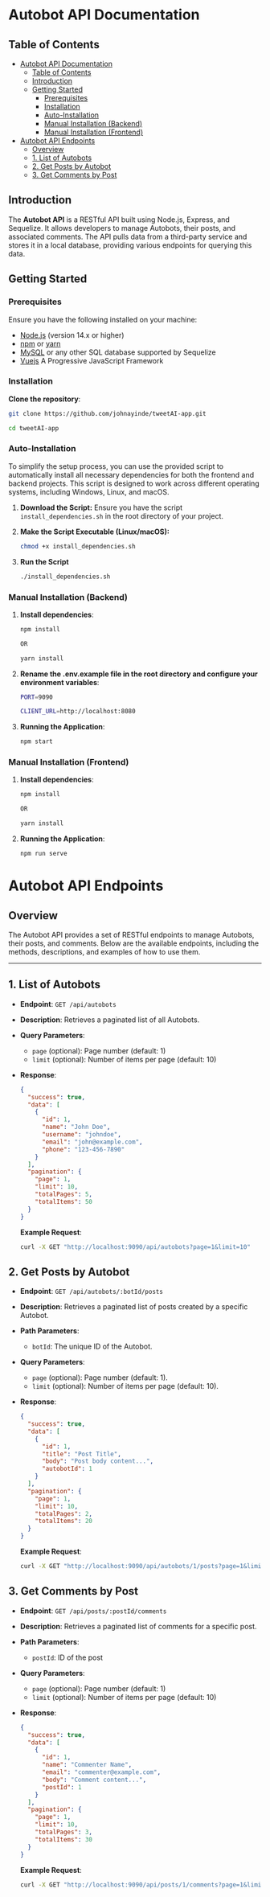 # Autobot API Documentation

## Table of Contents

- [Autobot API Documentation](#autobot-api-documentation)
  - [Table of Contents](#table-of-contents)
  - [Introduction](#introduction)
  - [Getting Started](#getting-started)
    - [Prerequisites](#prerequisites)
    - [Installation](#installation)
    - [Auto-Installation](#auto-installation)
    - [Manual Installation (Backend)](#manual-installation-backend)
    - [Manual Installation (Frontend)](#manual-installation-frontend)
- [Autobot API Endpoints](#autobot-api-endpoints)
  - [Overview](#overview)
  - [1. List of Autobots](#1-list-of-autobots)
  - [2. Get Posts by Autobot](#2-get-posts-by-autobot)
  - [3. Get Comments by Post](#3-get-comments-by-post)

## Introduction

The **Autobot API** is a RESTful API built using Node.js, Express, and Sequelize. It allows developers to manage Autobots, their posts, and associated comments. The API pulls data from a third-party service and stores it in a local database, providing various endpoints for querying this data.

## Getting Started

### Prerequisites

Ensure you have the following installed on your machine:

- [Node.js](https://nodejs.org/) (version 14.x or higher)
- [npm](https://www.npmjs.com/) or [yarn](https://yarnpkg.com/)
- [MySQL](https://www.mysql.com/) or any other SQL database supported by Sequelize
- [Vuejs](https://vuejs.org/) A Progressive JavaScript Framework

### Installation

**Clone the repository**:

```bash
git clone https://github.com/johnayinde/tweetAI-app.git

cd tweetAI-app
```

### Auto-Installation

To simplify the setup process, you can use the provided script to automatically install all necessary dependencies for both the frontend and backend projects. This script is designed to work across different operating systems, including Windows, Linux, and macOS.

1. **Download the Script:**
   Ensure you have the script `install_dependencies.sh` in the root directory of your project.

2. **Make the Script Executable (Linux/macOS):**
   ```bash
   chmod +x install_dependencies.sh
   ```
3. **Run the Script**

   ```bash
   ./install_dependencies.sh
   ```

### Manual Installation (Backend)

1.  **Install dependencies**:

    ```bash
    npm install

    OR

    yarn install
    ```

2.  **Rename the .env.example file in the root directory and configure your environment variables**:

    ```bash
    PORT=9090

    CLIENT_URL=http://localhost:8080
    ```

3.  **Running the Application**:

    ```bash
    npm start
    ```

### Manual Installation (Frontend)

1.  **Install dependencies**:

    ```bash
    npm install

    OR

    yarn install
    ```

2.  **Running the Application**:

    ```bash
    npm run serve
    ```

# Autobot API Endpoints

## Overview

The Autobot API provides a set of RESTful endpoints to manage Autobots, their posts, and comments. Below are the available endpoints, including the methods, descriptions, and examples of how to use them.

---

## 1. List of Autobots

- **Endpoint**: `GET /api/autobots`
- **Description**: Retrieves a paginated list of all Autobots.
- **Query Parameters**:
  - `page` (optional): Page number (default: 1)
  - `limit` (optional): Number of items per page (default: 10)
- **Response**:

  ```json
  {
    "success": true,
    "data": [
      {
        "id": 1,
        "name": "John Doe",
        "username": "johndoe",
        "email": "john@example.com",
        "phone": "123-456-7890"
      }
    ],
    "pagination": {
      "page": 1,
      "limit": 10,
      "totalPages": 5,
      "totalItems": 50
    }
  }
  ```

  **Example Request**:

  ```bash
  curl -X GET "http://localhost:9090/api/autobots?page=1&limit=10"
  ```

## 2. Get Posts by Autobot

- **Endpoint**: `GET /api/autobots/:botId/posts`
- **Description**: Retrieves a paginated list of posts created by a specific Autobot.
- **Path Parameters**:
  - `botId`: The unique ID of the Autobot.
- **Query Parameters**:
  - `page` (optional): Page number (default: 1).
  - `limit` (optional): Number of items per page (default: 10).
- **Response**:

  ```json
  {
    "success": true,
    "data": [
      {
        "id": 1,
        "title": "Post Title",
        "body": "Post body content...",
        "autobotId": 1
      }
    ],
    "pagination": {
      "page": 1,
      "limit": 10,
      "totalPages": 2,
      "totalItems": 20
    }
  }
  ```

  **Example Request**:

  ```bash
  curl -X GET "http://localhost:9090/api/autobots/1/posts?page=1&limit=10"
  ```

## 3. Get Comments by Post

- **Endpoint**: `GET /api/posts/:postId/comments`
- **Description**: Retrieves a paginated list of comments for a specific post.
- **Path Parameters**:
  - `postId`: ID of the post
- **Query Parameters**:
  - `page` (optional): Page number (default: 1)
  - `limit` (optional): Number of items per page (default: 10)
- **Response**:

  ```json
  {
    "success": true,
    "data": [
      {
        "id": 1,
        "name": "Commenter Name",
        "email": "commenter@example.com",
        "body": "Comment content...",
        "postId": 1
      }
    ],
    "pagination": {
      "page": 1,
      "limit": 10,
      "totalPages": 3,
      "totalItems": 30
    }
  }
  ```

  **Example Request**:

  ```bash
  curl -X GET "http://localhost:9090/api/posts/1/comments?page=1&limit=10"
  ```
